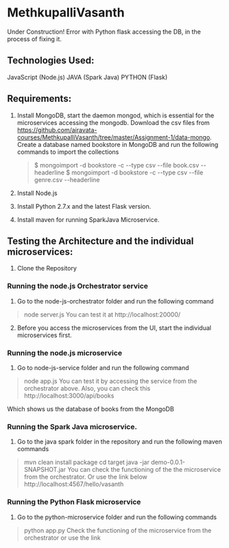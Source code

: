 # MethkupalliVasanth
 
Under Construction! Error with Python flask accessing the DB, in the process of fixing it.

## Technologies Used:

JavaScript (Node.js)
JAVA (Spark Java)
PYTHON (Flask)

## Requirements:

1. Install MongoDB, start the daemon mongod, which is essential for the microservices accessing the mongodb. Download the csv files from https://github.com/airavata-courses/MethkupalliVasanth/tree/master/Assignment-1/data-mongo. 
   Create a database named bookstore in MongoDB and run the following commands to import the collections
   > $ mongoimport -d bookstore -c  --type csv --file book.csv --headerline
   > $ mongoimport -d bookstore -c  --type csv --file genre.csv --headerline
 
2. Install Node.js
3. Install Python 2.7.x and the latest Flask version.
4. Install maven for running SparkJava Microservice.

## Testing the Architecture and the individual microservices:

1. Clone the Repository 

### Running the node.js Orchestrator service
1. Go to the node-js-orchestrator folder and run the following command
> node server.js
You can test it at http://localhost:20000/
2. Before you access the microservices from the UI, start the individual microservices first.

### Running the node.js microservice
1. Go to node-js-service folder and run the following command
> node app.js
You can test it by accessing the service from the orchestrator above.
Also, you can check this http://localhost:3000/api/books

Which shows us the database of books from the MongoDB

### Running the Spark Java microservice.

1. Go to the java spark folder in the repository and run the following maven commands
> mvn clean install package
> cd target
> java -jar demo-0.0.1-SNAPSHOT.jar
You can check the functioning of the the microservice from the orchestrator. Or use the link below
http://localhost:4567/hello/vasanth

### Running the Python Flask microservice
1. Go to the python-microservice folder and run the following commands
> python app.py
Check the functioning of the microservice from the orchestrator or use the link 
